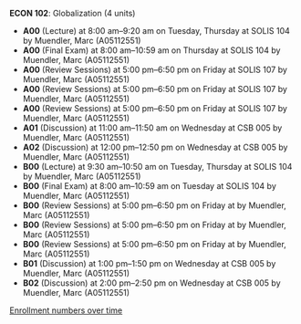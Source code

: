 **ECON 102**: Globalization (4 units)

- **A00** (Lecture) at 8:00 am–9:20 am on Tuesday, Thursday at SOLIS 104 by Muendler, Marc (A05112551)
- **A00** (Final Exam) at 8:00 am–10:59 am on Thursday at SOLIS 104 by Muendler, Marc (A05112551)
- **A00** (Review Sessions) at 5:00 pm–6:50 pm on Friday at SOLIS 107 by Muendler, Marc (A05112551)
- **A00** (Review Sessions) at 5:00 pm–6:50 pm on Friday at SOLIS 107 by Muendler, Marc (A05112551)
- **A00** (Review Sessions) at 5:00 pm–6:50 pm on Friday at SOLIS 107 by Muendler, Marc (A05112551)
- **A01** (Discussion) at 11:00 am–11:50 am on Wednesday at CSB 005 by Muendler, Marc (A05112551)
- **A02** (Discussion) at 12:00 pm–12:50 pm on Wednesday at CSB 005 by Muendler, Marc (A05112551)
- **B00** (Lecture) at 9:30 am–10:50 am on Tuesday, Thursday at SOLIS 104 by Muendler, Marc (A05112551)
- **B00** (Final Exam) at 8:00 am–10:59 am on Tuesday at SOLIS 104 by Muendler, Marc (A05112551)
- **B00** (Review Sessions) at 5:00 pm–6:50 pm on Friday at   by Muendler, Marc (A05112551)
- **B00** (Review Sessions) at 5:00 pm–6:50 pm on Friday at   by Muendler, Marc (A05112551)
- **B00** (Review Sessions) at 5:00 pm–6:50 pm on Friday at   by Muendler, Marc (A05112551)
- **B01** (Discussion) at 1:00 pm–1:50 pm on Wednesday at CSB 005 by Muendler, Marc (A05112551)
- **B02** (Discussion) at 2:00 pm–2:50 pm on Wednesday at CSB 005 by Muendler, Marc (A05112551)

[Enrollment numbers over time](./ECON102.tsv)
